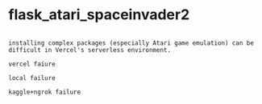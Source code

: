 # flask_atari_spaceinvader2

```

installing complex packages (especially Atari game emulation) can be difficult in Vercel's serverless environment.

vercel faiure

local failure

kaggle+ngrok failure



```
